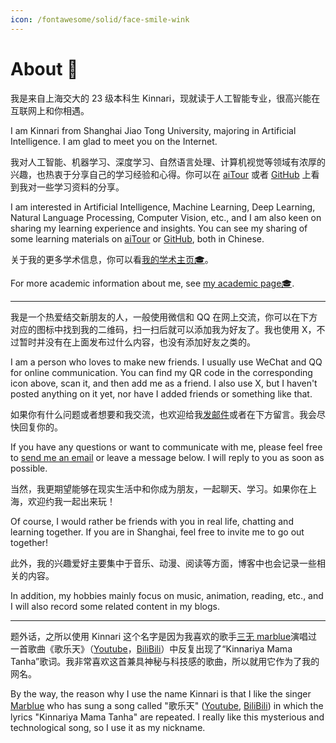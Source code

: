 ```yaml
---
icon: /fontawesome/solid/face-smile-wink
---
```


# About 🥳

我是来自上海交大的 23 级本科生 Kinnari，现就读于人工智能专业，很高兴能在互联网上和你相遇。

I am Kinnari from Shanghai Jiao Tong University, majoring in Artificial Intelligence. I am glad to meet you on the Internet.

我对人工智能、机器学习、深度学习、自然语言处理、计算机视觉等领域有浓厚的兴趣，也热衷于分享自己的学习经验和心得。你可以在 [aiTour](https://aitour.icu/) 或者 [GitHub](https://github.com/KinnariyaMamaTanha/aiTour/) 上看到我对一些学习资料的分享。

I am interested in Artificial Intelligence, Machine Learning, Deep Learning, Natural Language Processing, Computer Vision, etc., and I am also keen on sharing my learning experience and insights. You can see my sharing of some learning materials on [aiTour](https://aitour.icu/) or [GitHub](https://github.com/KinnariyaMamaTanha/aiTour/), both in Chinese.

关于我的更多学术信息，你可以看[我的学术主页🎓](../academy.md)。

For more academic information about me, see [my academic page🎓](../academy.md).

---

我是一个热爱结交新朋友的人，一般使用微信和 QQ 在网上交流，你可以在下方对应的图标中找到我的二维码，扫一扫后就可以添加我为好友了。我也使用 X，不过暂时并没有在上面发布过什么内容，也没有添加好友之类的。

I am a person who loves to make new friends. I usually use WeChat and QQ for online communication. You can find my QR code in the corresponding icon above, scan it, and then add me as a friend. I also use X, but I haven't posted anything on it yet, nor have I added friends or something like that.

如果你有什么问题或者想要和我交流，也欢迎给我[发邮件](mailto:2823324228@qq.com)或者在下方留言。我会尽快回复你的。

If you have any questions or want to communicate with me, please feel free to [send me an email](mailto:2823324228@qq.com) or leave a message below. I will reply to you as soon as possible.

当然，我更期望能够在现实生活中和你成为朋友，一起聊天、学习。如果你在上海，欢迎约我一起出来玩！

Of course, I would rather be friends with you in real life, chatting and learning together. If you are in Shanghai, feel free to invite me to go out together!

此外，我的兴趣爱好主要集中于音乐、动漫、阅读等方面，博客中也会记录一些相关的内容。

In addition, my hobbies mainly focus on music, animation, reading, etc., and I will also record some related content in my blogs.

---

题外话，之所以使用 Kinnari 这个名字是因为我喜欢的歌手[三无 marblue](https://space.bilibili.com/284120/)演唱过一首歌曲《歌乐天》（[Youtube](https://youtu.be/m-UhtKnaLQU?si=mLW5d3w0orEojeEG)，[BiliBili](https://www.bilibili.com/video/BV1hf4y1w7DE/?share_source=copy_web&vd_source=c9e11661823ca4062db1ef99f7e0eee1)）中反复出现了“Kinnariya Mama Tanha”歌词。我非常喜欢这首兼具神秘与科技感的歌曲，所以就用它作为了我的网名。

By the way, the reason why I use the name Kinnari is that I like the singer [Marblue](https://space.bilibili.com/284120/) who has sung a song called "歌乐天" ([Youtube](https://youtu.be/m-UhtKnaLQU?si=mLW5d3w0orEojeEG), [BiliBili](https://www.bilibili.com/video/BV1hf4y1w7DE/?share_source=copy_web&vd_source=c9e11661823ca4062db1ef99f7e0eee1)) in which the lyrics "Kinnariya Mama Tanha" are repeated. I really like this mysterious and technological song, so I use it as my nickname.
